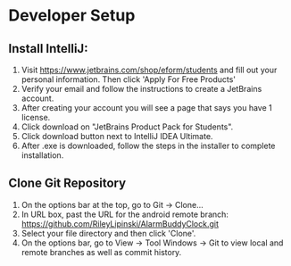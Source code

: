 # Developer Setup
## Install IntelliJ:
1. Visit https://www.jetbrains.com/shop/eform/students and fill out your personal information. Then click 'Apply For Free Products'
2. Verify your email and follow the instructions to create a JetBrains account.
3. After creating your account you will see a page that says you have 1 license.
4. Click download on "JetBrains Product Pack for Students".
5. Click download button next to IntelliJ IDEA Ultimate.
6. After .exe is downloaded, follow the steps in the installer to complete installation.
## Clone Git Repository
1. On the options bar at the top, go to Git -> Clone...
2. In URL box, past the URL for the android remote branch: https://github.com/RileyLipinski/AlarmBuddyClock.git
3. Select your file directory and then click 'Clone'.
4. On the options bar, go to View -> Tool Windows -> Git to view local and remote branches as well as commit history.
